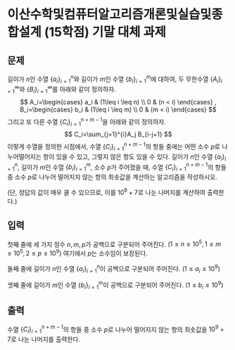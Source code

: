 # 이산수학및컴퓨터알고리즘개론및실습및종합설계 (15학점) 기말 대체 과제

## 문제

길이가 $n$인 수열 $\{a_i\}_{i=1}^{n}$와 길이가 $m$인 수열 $\{b_i\}_{i=1}^{m}$에 대하여, 두 무한수열 $\{A_i\}_{i=1}^{\infty}$와 $\{B_i\}_{i=1}^{\infty}$를 아래와 같이 정의하자.
$$
A_i=\begin{cases}
		a_i & (1\leq i \leq n) \\
		0 & (n < i)
	\end{cases}
,
B_i=\begin{cases}
		b_i & (1\leq i \leq m) \\
		0 & (m < i)
	\end{cases}
$$
그리고 또 다른 수열 $\{C_i\}_{i=1}^{n+m-1}$을 아래와 같이 정의하자.
$$
C_i=\sum_{j=1}^{i}A_j B_{i-j+1}
$$
이렇게 수열을 정의한 시점에서, 수열 $\{C_i\}_{i=1}^{n+m-1}$의 항들 중에는 어떤 소수 $p$로 나누어떨어지는 항이 있을 수 있고, 그렇지 않은 항도 있을 수 있다. 길이가 $n$인 수열 $\{a_i\}_{i=1}^{n}$, 길이가 $m$인 수열 $\{b_i\}_{i=1}^{m}$, 소수 $p$가 주어졌을 때, 수열 $\{C_i\}_{i=1}^{n+m-1}$의 항들 중 소수 $p$로 나누어 떨어지지 않는 항의 최솟값을 계산하는 알고리즘을 작성하시오.

(단, 정답의 값이 매우 클 수 있으므로, 이를 $10^9+7$로 나눈 나머지를 계산하여 출력한다.)



## 입력

첫째 줄에 세 가지 정수 $n, m, p$가 공백으로 구분되어 주어진다. $(1\leq n \leq 10^5, 1\leq m \leq 10^5, 2\leq p \leq 10^9)$ 여기에서 $p$는 소수임이 보장된다.

둘째 줄에 길이가 $n$인 수열 $\{a_i\}_{i=1}^{n}$이 공백으로 구분되어 주어진다. $(1\leq a_i \leq 10^9)$

셋째 줄에 길이가 $m$인 수열 $\{b_i\}_{i=1}^{m}$이 공백으로 구분되어 주어진다. $(1\leq b_i \leq 10^9)$



## 출력

수열 $\{C_i\}_{i=1}^{n+m-1}$의 항들 중 소수 $p$로 나누어 떨어지지 않는 항의 최솟값을 $10^9+7$로 나눈 나머지를 출력한다.

